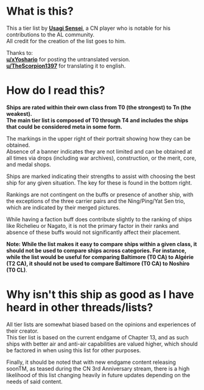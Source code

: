 # What is this?
This a tier list by **[Usagi Sensei](https://space.bilibili.com/24889090)**, a CN player who is notable for his contributions to the AL community.  
All credit for the creation of the list goes to him.  

Thanks to:  
**[u/xYoshario](https://www.reddit.com/user/xYoshario/)** for posting the untranslated version.  
**[u/TheScorpion1397](https://www.reddit.com/user/TheScorpion1397/)** for translating it to english.  


# How do I read this?
**Ships are rated within their own class from T0 (the strongest) to Tn (the weakest).  
The main tier list is composed of T0 through T4 and includes the ships that could be considered meta in some form.**  

The markings in the upper right of their portrait showing how they can be obtained.  
Absence of a banner indicates they are not limited and can be obtained at all times via drops (including war archives), construction, or the merit, core, and medal shops.  

Ships are marked indicating their strengths to assist with choosing the best ship for any given situation. The key for these is found in the bottom right.  

Rankings are not contingent on the buffs or presence of another ship, with the exceptions of the three carrier pairs and the Ning/Ping/Yat Sen trio, which are indicated by their merged pictures.  

While having a faction buff does contribute slightly to the ranking of ships like Richelieu or Nagato, it is not the primary factor in their ranks and absence of these buffs would not significantly affect their placement.  

**Note: While the list makes it easy to compare ships within a given class, it should not be used to compare ships across categories. For instance, while the list would be useful for comparing Baltimore (T0 CA) to Algérie (T2 CA), it should not be used to compare Baltimore (T0 CA) to Noshiro (T0 CL)**.  

# Why isn't this ship as good as I have heard in other threads/lists?  
All tier lists are somewhat biased based on the opinions and experiences of their creator.  
This tier list is based on the current endgame of Chapter 13, and as such ships with better air and anti-air capabilities are valued higher, which should be factored in when using this list for other purposes.  

Finally, it should be noted that with new endgame content releasing soonTM, as teased during the CN 3rd Anniversary stream, there is a high likelihood of this list changing heavily in future updates depending on the needs of said content.
